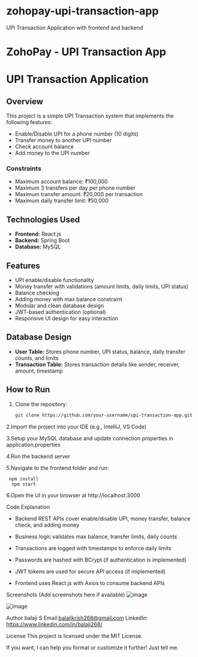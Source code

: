 # zohopay-upi-transaction-app
UPI Transaction Application with frontend and backend

# ZohoPay - UPI Transaction App

# UPI Transaction Application

## Overview
This project is a simple UPI Transaction system that implements the following features:
- Enable/Disable UPI for a phone number (10 digits)
- Transfer money to another UPI number
- Check account balance
- Add money to the UPI number

### Constraints
- Maximum account balance: ₹100,000
- Maximum 3 transfers per day per phone number
- Maximum transfer amount: ₹20,000 per transaction
- Maximum daily transfer limit: ₹50,000

## Technologies Used
- **Frontend:** React.js
- **Backend:** Spring Boot
- **Database:** MySQL

## Features
- UPI enable/disable functionality
- Money transfer with validations (amount limits, daily limits, UPI status)
- Balance checking
- Adding money with max balance constraint
- Modular and clean database design
- JWT-based authentication (optional)
- Responsive UI design for easy interaction

## Database Design
- **User Table:** Stores phone number, UPI status, balance, daily transfer counts, and limits
- **Transaction Table:** Stores transaction details like sender, receiver, amount, timestamp

## How to Run
1. Clone the repository:  
   ```bash
   git clone https://github.com/your-username/upi-transaction-app.git

2.Import the project into your IDE (e.g., IntelliJ, VS Code)

3.Setup your MySQL database and update connection properties in application.properties

4.Run the backend server

5.Navigate to the frontend folder and run: 

     npm install
      npm start
      
 6.Open the UI in your browser at http://localhost:3000


Code Explanation

* Backend REST APIs cover enable/disable UPI, money transfer, balance check, and adding money

* Business logic validates max balance, transfer limits, daily counts

* Transactions are logged with timestamps to enforce daily limits

* Passwords are hashed with BCrypt (if authentication is implemented)

* JWT tokens are used for secure API access (if implemented)

* Frontend uses React.js with Axios to consume backend APIs

Screenshots
(Add screenshots here if available)
![image](https://github.com/user-attachments/assets/3d2e001c-3ab3-42a9-b2e3-af52ba4c5ea0)

![image](https://github.com/user-attachments/assets/5e8c02f3-e532-41c1-81eb-4e89fb81ca3c)




Author
balaji S
Email:balajikrish268@gmail.com
LinkedIn: https://www.linkedin.com/in/balaji268/

License
This project is licensed under the MIT License.

If you want, I can help you format or customize it further! Just tell me.










 


